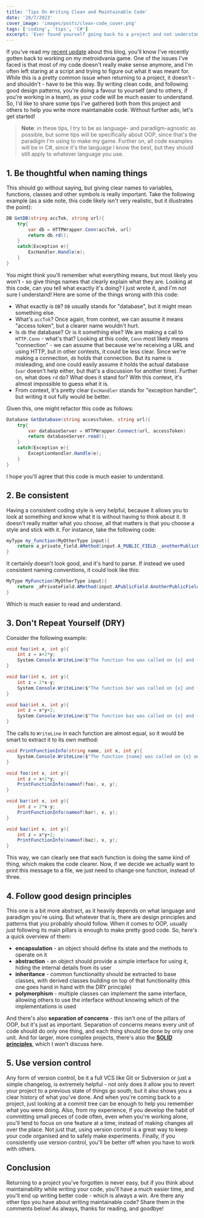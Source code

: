 ```yaml
---
title: 'Tips On Writing Clean and Maintainable Code'
date: '28/7/2023'
cover_image: 'images/posts/clean-code_cover.png'
tags: ['coding', 'tips', 'C#']
excerpt: 'Ever found yourself going back to a project and not understanding your own code? By following some simple design principles, your code will be easier to understand, both for yourself and others.'
---
```


If you've read my [recent update](https://levimcgomes.github.io/blog/updates_status1) about this blog, you'll know I've recently gotten back to working on my metroidvania game. One of the issues I've faced is that most of my code doesn't really make sense anymore, and I'm often left staring at a script and trying to figure out what it was meant for. While this is a pretty common issue when returning to a project, it doesn't - and shouldn't - have to be this way. By writing clean code, and following good design patterns, you're doing a favour to yourself (and to others, if you're working in a team), as your code will be much easier to understand. So, I'd like to share some tips I've gathered both from this project and others to help you write more maintainable code. Without further ado, let's get started!

> **Note**: in these tips, I try to be as language- and paradigm-agnostic as possible, but some tips will be specifically about OOP, since that's the paradigm I'm using to make my game. Further on, all code examples will be in C#, since it's the language I know the best, but they should still apply to whatever language you use.

## 1. Be thoughtful when naming things

This should go without saying, but giving clear names to variables, functions, classes and other symbols is really important. Take the following example (as a side note, this code likely isn't very realistic, but it illustrates the point):

```cs showLineNumbers
DB GetDB(string accTok, string url){
	try{
		var db = HTTPWrapper.Conn(accTok, url)
		return db.rd();
	}
	catch(Exception e){
		ExcHandler.Handle(e);
	}
}
```

You might think you'll remember what everything means, but most likely you won't - so give things names that clearly explain what they are. Looking at this code, can you tell what exactly it's doing? I just wrote it, and I'm not sure I understand! Here are some of the things wrong with this code:

- What exactly is `DB`? `DB` usually stands for "database", but it might mean something else.
- What's `accTok`? Once again, from context, we can assume it means "access token", but a clearer name wouldn't hurt.
- Is `db` the database? Or is it something else? We are making a call to `HTTP.Conn` - what's that? Looking at this code, `Conn` most likely means "connection" - we can assume that because we're receiving a URL and using HTTP, but in other contexts, it could be less clear. Since we're making a connection, `db` holds that connection. But its name is misleading, and one could easily assume it holds the actual database (`var` doesn't help either, but that's a discussion for another time). Further on, what does `rd` do? What does it stand for? With this context, it's almost impossible to guess what it is.
- From context, it's pretty clear `ExcHandler` stands for "exception handler", but writing it out fully would be better.

Given this, one might refactor this code as follows:

```cs showLineNumbers
Database GetDatabase(string accessToken, string url){
	try{
		var databaseServer = HTTPWrapper.Connect(url, accessToken)
		return databaseServer.read();
	}
	catch(Exception e){
		ExceptionHandler.Handle(e);
	}
}
```

I hope you'll agree that this code is much easier to understand.

## 2. Be consistent

Having a consistent coding style is very helpful, because it allows you to look at something and know what it is without having to think about it. It doesn't really matter what you choose, all that matters is that you choose a style and stick with it. For instance, take the following code:

```cs showLineNumbers
myType my_function(MyOtherType input){
	return a_private_field.AMethod(input.A_PUBLIC_FIELD._anotherPublicField);
}
```

It certainly doesn't look good, and it's hard to parse. If instead we used consistent naming conventions, it could look like this:

```cs showLineNumbers
MyType MyFunction(MyOtherType input){
	return _aPrivateField.AMethod(input.APublicField.AnotherPublicField);
}
```

Which is much easier to read and understand.

## 3. Don't Repeat Yourself (DRY)

Consider the following example:

```cs showLineNumbers
void foo(int x, int y){
	int z = x+2*y;
	System.Console.WriteLine($"The function foo was called on {x} and {y} and computed {z}.");
}

void bar(int x, int y){
	int z = 2*x-y;
	System.Console.WriteLine($"The function bar was called on {x} and {y} and computed {z}.");
}

void baz(int x, int y){
	int z = x*y+2;
	System.Console.WriteLine($"The function baz was called on {x} and {y} and computed {z}.");
}
```

The calls to `WriteLine` in each function are almost equal, so it would be smart to extract it to its own method:

```cs showLineNumbers
void PrintFunctionInfo(string name, int x, int y){
	System.Console.WriteLine($"The function {name} was called on {x} and {y} and computed {z}.");
}

void foo(int x, int y){
	int z = x+2*y;
	PrintFunctionInfo(nameof(foo), x, y);
}

void bar(int x, int y){
	int z = 2*x-y;
	PrintFunctionInfo(nameof(bar), x, y);
}

void baz(int x, int y){
	int z = x*y+2;
	PrintFunctionInfo(nameof(baz), x, y);
}
```

This way, we can clearly see that each function is doing the same kind of thing, which makes the code clearer. Now, if we decide we actually want to print this message to a file, we just need to change one function, instead of three.

## 4. Follow good design principles

This one is a bit more abstract, as it heavily depends on what language and paradigm you're using. But whatever that is, there are design principles and patterns that you probably should follow. When it comes to OOP, usually just following its main pillars is enough to make pretty good code. So, here's a quick overview of them:

- **encapsulation** - an object should define its state and the methods to operate on it
- **abstraction** - an object should provide a simple interface for using it, hiding the internal details from its user
- **inheritance** - common functionality should be extracted to base classes, with derived classes building on top of that functionality (this one goes hand in hand with the DRY principle)
- **polymorphism** - multiple classes can implement the same interface, allowing others to use the interface without knowing which of the implementations is used

And there's also **separation of concerns** - this isn't one of the pillars of OOP, but it's just as important. Separation of concerns means every unit of code should do only one thing, and each thing should be done by only one unit. And for larger, more complex projects, there's also the **[SOLID principles](https://en.wikipedia.org/wiki/SOLID)**, which I won't discuss here.

## 5. Use version control

Any form of version control, be it a full VCS like Git or Subversion or just a simple changelog, is extremely helpful - not only does it allow you to revert your project to a previous state of things go south, but it also shows you a clear history of what you've done. And when you're coming back to a project, just looking at a commit tree can be enough to help you remember what you were doing. Also, from my experience, if you develop the habit of committing small pieces of code often, even when you're working alone, you'll tend to focus on one feature at a time, instead of making changes all over the place. Not just that, using version control is a great way to keep your code organised and to safely make experiments. Finally, if you consistently use version control, you'll be better off when you have to work with others.

## Conclusion

Returning to a project you've forgotten is never easy, but if you think about maintainability while writing your code, you'll have a much easier time, and you'll end up writing better code - which is always a win. Are there any other tips you have about writing maintainable code? Share them in the comments below! As always, thanks for reading, and goodbye!
